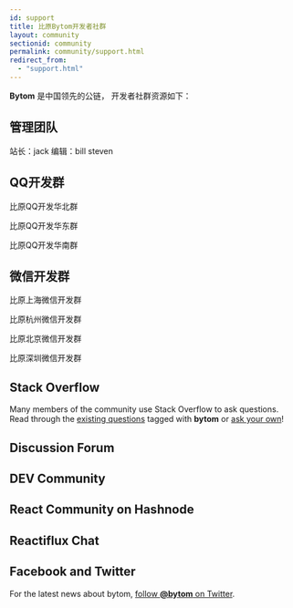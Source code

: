 ```yaml
---
id: support
title: 比原Bytom开发者社群
layout: community
sectionid: community
permalink: community/support.html
redirect_from:
  - "support.html"
---
```


**Bytom** 是中国领先的公链， 开发者社群资源如下：

## 管理团队
站长：jack
编辑：bill steven

## QQ开发群

比原QQ开发华北群 

比原QQ开发华东群 

比原QQ开发华南群 

## 微信开发群

比原上海微信开发群 

比原杭州微信开发群 

比原北京微信开发群 

比原深圳微信开发群 

## Stack Overflow

Many members of the community use Stack Overflow to ask questions. Read through the [existing questions](http://stackoverflow.com/questions/tagged/bytom) tagged with **bytom** or [ask your own](http://stackoverflow.com/questions/ask?tags=bytom)!

## Discussion Forum



## DEV Community


## React Community on Hashnode


## Reactiflux Chat


## Facebook and Twitter

For the latest news about bytom, [follow **@bytom** on Twitter](https://twitter.com/bytom).

<div><a class="twitter-timeline" data-dnt="true" data-chrome="nofooter noheader transparent" href="https://twitter.com/search?q=%23reactjs" data-widget-id="342522405270470656"></a></div>
